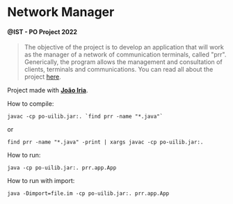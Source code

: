 # Network Manager
#### @IST - PO Project 2022

> The objective of the project is to develop an application that will work as the manager of a network of communication terminals, called "prr". Generically, the program allows the management and consultation of clients, terminals and communications. You can read all about the project [here](NetworkManager/document.pdf).

Project made with **[João Iria](https://github.com/JoaoIria)**.

How to compile: 
```
javac -cp po-uilib.jar:. `find prr -name "*.java"`
```
or
```
find prr -name "*.java" -print | xargs javac -cp po-uilib.jar:.
```

How to run: 
```
java -cp po-uilib.jar:. prr.app.App
```

How to run with import: 
```
java -Dimport=file.im -cp po-uilib.jar:. prr.app.App
```
